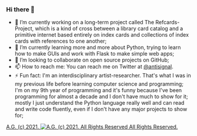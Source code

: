 ### Hi there 👋
- 🔭 I’m currently working on a long-term project called The Refcards-Project, which is a kind of cross between a library card catalog and a primitive internet based entirely on index cards and collections of index cards with references to one another;
- 🌱 I’m currently learning more and more about Python, trying to learn how to make GUIs and work with Flask to make simple web apps;
- 👯 I’m looking to collaborate on open source projects on GitHub;
- 📫 How to reach me: You can reach me on Twitter at [@antisignal](https://twitter.com/antisignal).
- ⚡ Fun fact: I'm an interdisciplinary artist-researcher. That's what I was in my previous life before learning computer science and programming; I'm on my 9th year of programming and it's funny because I've been programming for almost a decade and I don't have much to show for it; mostly I just understand the Python language really well and can read and write code fluently, even if I don't have any major projects to show for;

[A.G. (c) 2021. ![A.G. (c) 2021. All Rights Reserved](https://historiotheque.files.wordpress.com/2016/11/ag_signature_official_2015_50px_cropped.jpg) All Rights Reserved.](http://alexgagnon.com)
